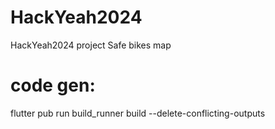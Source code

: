 # HackYeah2024

HackYeah2024 project Safe bikes map

# code gen:
flutter pub run build_runner build --delete-conflicting-outputs
